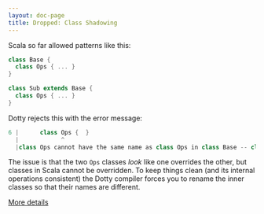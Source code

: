 ```yaml
---
layout: doc-page
title: Dropped: Class Shadowing
---
```


Scala so far allowed patterns like this:
```scala
class Base {
  class Ops { ... }
}

class Sub extends Base {
  class Ops { ... }
}
```
Dotty rejects this with the error message:
```scala
6 |      class Ops {  }
  |            ^
  |class Ops cannot have the same name as class Ops in class Base -- class definitions cannot be overridden
```
The issue is that the two `Ops` classes _look_ like one overrides the
other, but classes in Scala cannot be overridden. To keep things clean
(and its internal operations consistent) the Dotty compiler forces you
to rename the inner classes so that their names are different.

[More details](./class-shadowing-spec.md)

